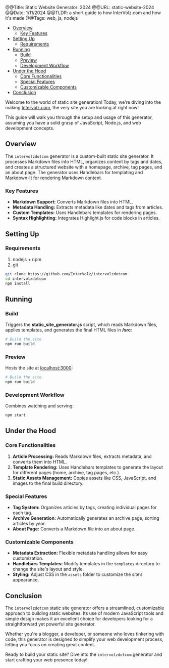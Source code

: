 @@Title: Static Website Generator: 2024
@@URL: static-website-2024
@@Date: 1/11/2024
@@TLDR: a short guide to how InterVolz.com and how it's made
@@Tags: web, js, nodejs

- [Overview](#overview)
  - [Key Features](#key-features)
- [Setting Up](#setting-up)
  - [Requirements](#requirements)
- [Running](#running)
  - [Build](#build)
  - [Preview](#preview)
  - [Development Workflow](#development-workflow)
- [Under the Hood](#under-the-hood)
  - [Core Functionalities](#core-functionalities)
  - [Special Features](#special-features)
  - [Customizable Components](#customizable-components)
- [Conclusion](#conclusion)


Welcome to the world of static site generation! Today, we're diving into the making [Intervolz.com](https://intervolz.com/), the very site you are looking at right now! 

This guide will walk you through the setup and usage of this generator, assuming you have a solid grasp of JavaScript, Node.js, and web development concepts.

## Overview

The `intervolzdotcom` generator is a custom-built static site generator. It processes Markdown files into HTML, organizes content by tags and dates, and creates a structured website with a homepage, archive, tag pages, and an about page. The generator uses Handlebars for templating and Markdown-It for rendering Markdown content.

### Key Features
- **Markdown Support:** Converts Markdown files into HTML.
- **Metadata Handling:** Extracts metadata like dates and tags from articles.
- **Custom Templates:** Uses Handlebars templates for rendering pages.
- **Syntax Highlighting:** Integrates Highlight.js for code blocks in articles.

## Setting Up

### Requirements

1. nodejs + npm
2. git

```sh
git clone https://github.com/InterVolz/intervolzdotcom
cd intervolzdotcom
npm install
```

## Running

### Build

Triggers the **static_site_generator.js** script, which reads Markdown files, applies templates, and generates the final HTML files in **/src**:
```sh
# Build the site
npm run build
```

### Preview

Hosts the site at [localhost:3000](localhost:3000):
```sh
# Build the site
npm run build

```
### Development Workflow

Combines watching and serving:
```sh
npm start
```


## Under the Hood

### Core Functionalities
1. **Article Processing:** Reads Markdown files, extracts metadata, and converts them into HTML.
2. **Template Rendering:** Uses Handlebars templates to generate the layout for different pages (home, archive, tag pages, etc.).
3. **Static Assets Management:** Copies assets like CSS, JavaScript, and images to the final build directory.

### Special Features
- **Tag System:** Organizes articles by tags, creating individual pages for each tag.
- **Archive Generation:** Automatically generates an archive page, sorting articles by year.
- **About Page:** Converts a Markdown file into an about page.

### Customizable Components
- **Metadata Extraction:** Flexible metadata handling allows for easy customization.
- **Handlebars Templates:** Modify templates in the `templates` directory to change the site's layout and style.
- **Styling:** Adjust CSS in the `assets` folder to customize the site’s appearance.

## Conclusion

The `intervolzdotcom` static site generator offers a streamlined, customizable approach to building static websites. Its use of modern JavaScript tools and simple design makes it an excellent choice for developers looking for a straightforward yet powerful site generator.

Whether you're a blogger, a developer, or someone who loves tinkering with code, this generator is designed to simplify your web development process, letting you focus on creating great content.

Ready to build your static site? Dive into the `intervolzdotcom` generator and start crafting your web presence today!